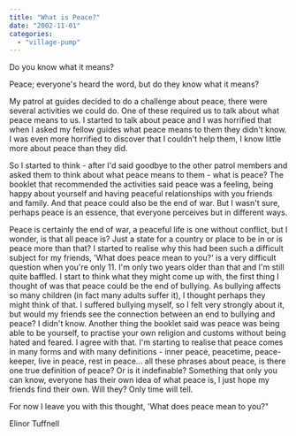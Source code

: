 ```yaml
---
title: "What is Peace?"
date: "2002-11-01"
categories: 
  - "village-pump"
---
```


Do you know what it means?

Peace; everyone's heard the word, but do they know what it means?

My patrol at guides decided to do a challenge about peace, there were several activities we could do. One of these required us to talk about what peace means to us. I started to talk about peace and I was horrified that when I asked my fellow guides what peace means to them they didn't know. I was even more horrified to discover that I couldn't help them, I know little more about peace than they did.

So I started to think - after I'd said goodbye to the other patrol members and asked them to think about what peace means to them - what is peace? The booklet that recommended the activities said peace was a feeling, being happy about yourself and having peaceful relationships with you friends and family. And that peace could also be the end of war. But I wasn't sure, perhaps peace is an essence, that everyone perceives but in different ways.

Peace is certainly the end of war, a peaceful life is one without conflict, but I wonder, is that all peace is? Just a state for a country or place to be in or is peace more than that? I started to realise why this had been such a difficult subject for my friends, 'What does peace mean to you?' is a very difficult question when you're only 11. I'm only two years older than that and I'm still quite baffled. I start to think what they might come up with, the first thing I thought of was that peace could be the end of bullying. As bullying affects so many children (in fact many adults suffer it), I thought perhaps they might think of that. I suffered bullying myself, so I felt very strongly about it, but would my friends see the connection between an end to bullying and peace? I didn't know. Another thing the booklet said was peace was being able to be yourself, to practise your own religion and customs without being hated and feared. I agree with that. I'm starting to realise that peace comes in many forms and with many definitions - inner peace, peacetime, peace-keeper, live in peace, rest in peace... all these phrases about peace, is there one true definition of peace? Or is it indefinable? Something that only you can know, everyone has their own idea of what peace is, I just hope my friends find their own. Will they? Only time will tell.

For now I leave you with this thought, 'What does peace mean to you?"

Elinor Tuffnell
